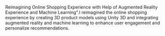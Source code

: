 Reimagining Online Shopping Experience with Help of Augmented Reality Experience and Machine Learning".I reimagined the online shopping experience by creating 3D product models
using Unity 3D and integrating augmented reality and machine learning to enhance user
engagement and personalize recommendations.
